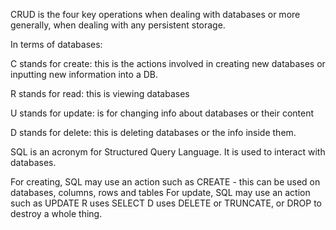 CRUD is the four key operations when dealing with databases or more generally, when dealing with any persistent storage.

In terms of databases:

C stands for create: this is the actions involved in creating new databases or inputting new information into a DB.

R stands for read: this is viewing databases

U stands for update: is for changing info about databases or their content

D stands for delete: this is deleting databases or the info inside them.

SQL is an acronym for Structured Query Language. It is used to interact with databases.

For creating, SQL may use an action such as CREATE - this can be used on databases, columns, rows and tables
For update, SQL may use an action such as UPDATE
R uses SELECT
D uses DELETE or TRUNCATE, or DROP to destroy a whole thing.
